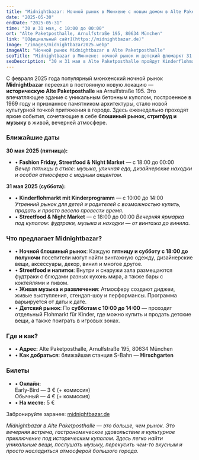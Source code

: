 ```yaml
---
title: "Midnightbazar: Ночной рынок в Мюнхене с новым домом в Alte Paketposthalle"
date: "2025-05-30"
endDate: "2025-05-31"
time: "30 и 31 мая, с 10:00 до 00:00"
ort: "Alte Paketposthalle, Arnulfstraße 195, 80634 München"
link: "[Официальный сайт](https://midnightbazar.de)"
image: "/images/midnightbazar2025.webp"
imageAlt: "Ночной рынок Midnightbazar в Alte Paketposthalle"
seoTitle: "Midnightbazar в Мюнхене: ночной рынок и детский фломаркт 31 мая"
seoDescription: "30 и 31 мая в Alte Paketposthalle пройдут Kinderflohmarkt с 10:00 и Midnightbazar с 18:00 – блошиный рынок, уличная еда и музыка под историческим куполом."
---
```


С февраля 2025 года популярный мюнхенский ночной рынок **Midnightbazar** переехал в постоянную новую локацию — **историческую Alte Paketposthalle** на Arnulfstraße 195. Это впечатляющее здание с уникальным бетонным куполом, построенное в 1969 году и признанное памятником архитектуры, стало новой культурной точкой притяжения в городе. Здесь еженедельно проходят яркие события, сочетающие в себе **блошиный рынок, стритфуд и музыку** в живой, вечерней атмосфере.

### Ближайшие даты

**30 мая 2025 (пятница):**
- • **Fashion Friday, Streetfood & Night Market** — с 18:00 до 00:00  
_Вечер пятницы в стиле: музыка, уличная еда, дизайнерские находки и особая атмосфера с модным акцентом._

**31 мая 2025 (суббота):**
- • **Kinderflohmarkt mit Kinderprogramm** — с 10:00 до 14:00  
_Утренний рынок для детей и родителей с возможностью купить, продать и просто весело провести время._
- • **Streetfood & Night Market** — с 18:00 до 00:00
_Вечерняя ярмарка под куполом: фудтраки, музыка и находки — от винтажа до винила._

### Что предлагает Midnightbazar?

- • **Ночной блошиный рынок**: Каждую **пятницу и субботу с 18:00 до полуночи** посетители могут найти винтажную одежду, дизайнерские вещи, аксессуары, декор, винил и многое другое.
- • **Streetfood и напитки**: Внутри и снаружи зала размещаются фудтраки с блюдами разных кухонь мира, а также бары с коктейлями и пивом.
- • **Живая музыка и развлечения**: Атмосферу создают диджеи, живые выступления, стендап-шоу и перформансы. Программа варьируется от даты к дате.
- • **Детский рынок**: По **субботам с 10:00 до 14:00** — проходит отдельный Flohmarkt für Kinder, где можно купить и продать детские вещи, а также поиграть в игровых зонах.

### Где и как?

- • **Адрес:** Alte Paketposthalle, Arnulfstraße 195, 80634 München  
- • **Как добраться:** ближайшая станция S-Bahn — **Hirschgarten**

### Билеты

- • **Онлайн:**  
Early-Bird — 3 € (+ комиссия)  
Обычный — 4 € (+ комиссия)
- • **На месте:** 5 €

Забронируйте заранее: [midnightbazar.de](https://midnightbazar.de)

_Midnightbazar в Alte Paketposthalle — это больше, чем рынок. Это вечерняя встреча, гастрономическое удовольствие и культурное приключение под историческим куполом. Здесь легко найти уникальные вещи, послушать музыку, перекусить чем-то вкусным и просто насладиться атмосферой большого города._
